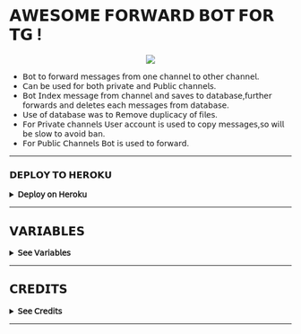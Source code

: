 # 𝗔𝗪𝗘𝗦𝗢𝗠𝗘 𝗙𝗢𝗥𝗪𝗔𝗥𝗗 𝗕𝗢𝗧 𝗙𝗢𝗥 𝗧𝗚 !

<p align="center">
  <img src="https://telegra.ph/file/57f49fc3ad3b1f885bdcf.jpg"/>
</p>

* 𝖡𝗈𝗍 𝗍𝗈 𝖿𝗈𝗋𝗐𝖺𝗋𝖽 𝗆𝖾𝗌𝗌𝖺𝗀𝖾𝗌 𝖿𝗋𝗈𝗆 𝗈𝗇𝖾 𝖼𝗁𝖺𝗇𝗇𝖾𝗅 𝗍𝗈 𝗈𝗍𝗁𝖾𝗋 𝖼𝗁𝖺𝗇𝗇𝖾𝗅.
* 𝖢𝖺𝗇 𝖻𝖾 𝗎𝗌𝖾𝖽 𝖿𝗈𝗋 𝖻𝗈𝗍𝗁 𝗉𝗋𝗂𝗏𝖺𝗍𝖾 𝖺𝗇𝖽 𝖯𝗎𝖻𝗅𝗂𝖼 𝖼𝗁𝖺𝗇𝗇𝖾𝗅𝗌.
* 𝖡𝗈𝗍 𝖨𝗇𝖽𝖾𝗑 𝗆𝖾𝗌𝗌𝖺𝗀𝖾 𝖿𝗋𝗈𝗆 𝖼𝗁𝖺𝗇𝗇𝖾𝗅 𝖺𝗇𝖽 𝗌𝖺𝗏𝖾𝗌 𝗍𝗈 𝖽𝖺𝗍𝖺𝖻𝖺𝗌𝖾,𝖿𝗎𝗋𝗍𝗁𝖾𝗋 𝖿𝗈𝗋𝗐𝖺𝗋𝖽𝗌 𝖺𝗇𝖽 𝖽𝖾𝗅𝖾𝗍𝖾𝗌 𝖾𝖺𝖼𝗁 𝗆𝖾𝗌𝗌𝖺𝗀𝖾𝗌 𝖿𝗋𝗈𝗆 𝖽𝖺𝗍𝖺𝖻𝖺𝗌𝖾.
* 𝖴𝗌𝖾 𝗈𝖿 𝖽𝖺𝗍𝖺𝖻𝖺𝗌𝖾 𝗐𝖺𝗌 𝗍𝗈 𝖱𝖾𝗆𝗈𝗏𝖾 𝖽𝗎𝗉𝗅𝗂𝖼𝖺𝖼𝗒 𝗈𝖿 𝖿𝗂𝗅𝖾𝗌.
* 𝖥𝗈𝗋 𝖯𝗋𝗂𝗏𝖺𝗍𝖾 𝖼𝗁𝖺𝗇𝗇𝖾𝗅𝗌 𝖴𝗌𝖾𝗋 𝖺𝖼𝖼𝗈𝗎𝗇𝗍 𝗂𝗌 𝗎𝗌𝖾𝖽 𝗍𝗈 𝖼𝗈𝗉𝗒 𝗆𝖾𝗌𝗌𝖺𝗀𝖾𝗌,𝗌𝗈 𝗐𝗂𝗅𝗅 𝖻𝖾 𝗌𝗅𝗈𝗐 𝗍𝗈 𝖺𝗏𝗈𝗂𝖽 𝖻𝖺𝗇.
* 𝖥𝗈𝗋 𝖯𝗎𝖻𝗅𝗂𝖼 𝖢𝗁𝖺𝗇𝗇𝖾𝗅𝗌 𝖡𝗈𝗍 𝗂𝗌 𝗎𝗌𝖾𝖽 𝗍𝗈 𝖿𝗈𝗋𝗐𝖺𝗋𝖽.

---

### 𝗗𝗘𝗣𝗟𝗢𝗬 𝗧𝗢 𝗛𝗘𝗥𝗢𝗞𝗨 
<details>
  <summary><b>𝖣𝖾𝗉𝗅𝗈𝗒 𝗈𝗇 𝖧𝖾𝗋𝗈𝗄𝗎</b></summary>
<br/>

<p align="left">
  <a href="https://heroku.com/deploy?template=https://github.com/im-bb/Forward_TG">
     <img height="30px" src="https://img.shields.io/badge/Deploy%20To%20Heroku-blueviolet?style=for-the-badge&logo=heroku">
  </a>
</p>

</details>

---

## 𝗩𝗔𝗥𝗜𝗔𝗕𝗟𝗘𝗦
<details>
  <summary><b>𝖲𝖾𝖾 𝖵𝖺𝗋𝗂𝖺𝖻𝗅𝖾𝗌</b></summary>
<br/>
   
* `API_HASH` 𝖠𝖯𝖨 𝖧𝖺𝗌𝗁 𝖥𝗋𝗈𝗆 [𝗆𝗒.𝗍𝖾𝗅𝖾𝗀𝗋𝖺𝗆.𝗈𝗋𝗀](https://my.telegram.org/)
* `API_ID` 𝖠𝖯𝖨 𝖨𝖣 𝖥𝗋𝗈𝗆 [𝗆𝗒.𝗍𝖾𝗅𝖾𝗀𝗋𝖺𝗆.𝗈𝗋𝗀](https://my.telegram.org/)
* `BOT_TOKEN` 𝖡𝗈𝗍 𝖳𝗈𝗄𝖾𝗇 𝖥𝗋𝗈𝗆 [@𝖡𝗈𝗍𝖥𝖺𝗍𝗁𝖾𝗋](https://telegram.dog/BotFather)
* `OWNER_ID` 𝖳𝖾𝗅𝖾𝗀𝗋𝖺𝗆 𝖨𝖣 𝖮𝖿 𝖮𝗐𝗇𝖾𝗋.
* `TO_CHANNEL` 𝖢𝗁𝖺𝗇𝗇𝖾𝗅 𝖮𝖿 𝖢𝗁𝖺𝗇𝗇𝖾𝗅 𝖳𝗈 𝖶𝗁𝗂𝖼𝗁 𝖬𝖾𝗌𝗌𝖺𝗀𝖾𝗌 𝖠𝗋𝖾 𝖥𝗈𝗋𝗐𝖺𝗋𝖽𝖾𝖽 𝖤𝗀:- -100xxxxxxxx
* `SESSION` 𝖯𝗒𝗋𝗈𝗀𝗋𝖺𝗆 𝖲𝖾𝗌𝗌𝗂𝗈𝗇 𝖲𝗍𝗋𝗂𝗇𝗀 𝖦𝖾𝗇𝖾𝗋𝖺𝗍𝖾 𝖥𝗋𝗈𝗆 𝖧𝖾𝗋𝖾 [![GenerateStringName](https://img.shields.io/badge/repl.it-generateStringName-blue)](https://repl.it/@subinps/getStringName)
* `DATABASE_URI` 𝖣𝖺𝗍𝖺𝖻𝖺𝗌𝖾 𝖴𝗋𝗂 𝖥𝗋𝗈𝗆 [𝖬𝗈𝗇𝗀𝗈𝖣𝖡](https://cloud.mongodb.com/)
* `DATABASE_NAME` 𝖣𝖺𝗍𝖺𝖻𝖺𝗌𝖾 𝖢𝗅𝗎𝗌𝗍𝖾𝗋 𝖭𝖺𝗆𝖾.
* `COLLECTION_NAME` 𝖣𝖺𝗍𝖺𝖻𝖺𝗌𝖾 𝖢𝗈𝗅𝗅𝖾𝖼𝗍𝗂𝗈𝗇 𝖭𝖺𝗆𝖾.
  
</details>

---

## 𝗖𝗥𝗘𝗗𝗜𝗧𝗦
<details>
  <summary><b>𝖲𝖾𝖾 𝖢𝗋𝖾𝖽𝗂𝗍𝗌</b></summary>
<br/>

* [DⱥℝkͥAnͣgͫeℓ](https://github.com/Jijinr) 
* [Rahul](https://github.com/rahulps1000) 
* [SUBIN](https://github.com/subinps)

</details>

___
